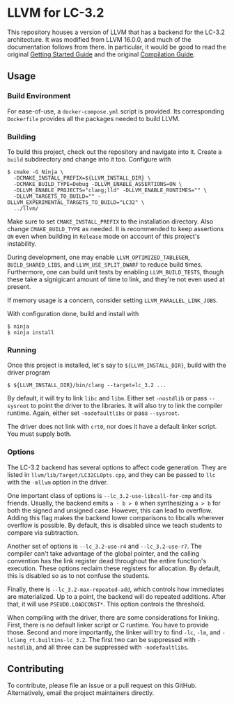 # LLVM for LC-3.2

This repository houses a version of LLVM that has a backend for the LC-3.2
architecture. It was modified from LLVM 16.0.0, and much of the documentation
follows from there. In particular, it would be good to read the original
[Getting Started Guide](https://llvm.org/docs/GettingStarted.html) and the
original [Compilation Guide](https://llvm.org/docs/CMake.html).

## Usage

### Build Environment

For ease-of-use, a `docker-compose.yml` script is provided. Its corresponding
`Dockerfile` provides all the packages needed to build LLVM.

### Building

To build this project, check out the repository and navigate into it. Create a
`build` subdirectory and change into it too. Configure with
```
$ cmake -G Ninja \
  -DCMAKE_INSTALL_PREFIX=${LLVM_INSTALL_DIR} \
  -DCMAKE_BUILD_TYPE=Debug -DLLVM_ENABLE_ASSERTIONS=ON \
  -DLLVM_ENABLE_PROJECTS="clang;lld" -DLLVM_ENABLE_RUNTIMES="" \
  -DLLVM_TARGETS_TO_BUILD="" -DLLVM_EXPERIMENTAL_TARGETS_TO_BUILD="LC32" \
  ../llvm/
```
Make sure to set `CMAKE_INSTALL_PREFIX` to the installation directory. Also
change `CMAKE_BUILD_TYPE` as needed. It is recommended to keep assertions `ON`
even when building in `Release` mode on account of this project's instability.

During development, one may enable `LLVM_OPTIMIZED_TABLEGEN`,
`BUILD_SHARED_LIBS`, and `LLVM_USE_SPLIT_DWARF` to reduce build times.
Furthermore, one can build unit tests by enabling `LLVM_BUILD_TESTS`, though
these take a signigicant amount of time to link, and they're not even used at
present.

If memory usage is a concern, consider setting `LLVM_PARALLEL_LINK_JOBS`.

With configuration done, build and install with
```
$ ninja
$ ninja install
```

### Running

Once this project is installed, let's say to `${LLVM_INSTALL_DIR}`, build with
the driver program
```
$ ${LLVM_INSTALL_DIR}/bin/clang --target=lc_3.2 ...
```
By default, it will try to link `libc` and `libm`. Either set `-nostdlib` or
pass `--sysroot` to point the driver to the libraries. It will also try to link
the compiler runtime. Again, either set `-nodefaultlibs` or pass `--sysroot`.

The driver does not link with `crt0`, nor does it have a default linker script.
You must supply both.

### Options

The LC-3.2 backend has several options to affect code generation. They are
listed in `llvm/lib/Target/LC32CLOpts.cpp`, and they can be passed to `llc` with
the `-mllvm` option in the driver.

One important class of options is `--lc_3.2-use-libcall-for-cmp` and its
friends. Usually, the backend emits `a - b > 0` when synthesizing `a > b` for
both the signed and unsigned case. However, this can lead to overflow. Adding
this flag makes the backend lower comparisons to libcalls wherever overflow is
possible. By default, this is disabled since we teach students to compare via
subtraction.

Another set of options is `--lc_3.2-use-r4` and `--lc_3.2-use-r7`. The compiler
can't take advantage of the global pointer, and the calling convention has the
link register dead throughout the entire function's execution. These options
reclaim these registers for allocation. By default, this is disabled so as to
not confuse the students.

Finally, there is `--lc_3.2-max-repeated-add`, which controls how immediates are
materialized. Up to a point, the backend will do repeated additions. After that,
it will use `PSEUDO.LOADCONST*`. This option controls the threshold.

When compiling with the driver, there are some considerations for linking.
First, there is no default linker script or C runtime. You have to provide
those. Second and more importantly, the linker will try to find `-lc`, `-lm`,
and `-lclang_rt.builtins-lc_3.2`. The first two can be suppressed with
`-nostdlib`, and all three can be suppressed with `-nodefaultlibs`.

## Contributing

To contribute, please file an issue or a pull request on this GitHub.
Alternatively, email the project maintainers directly.
